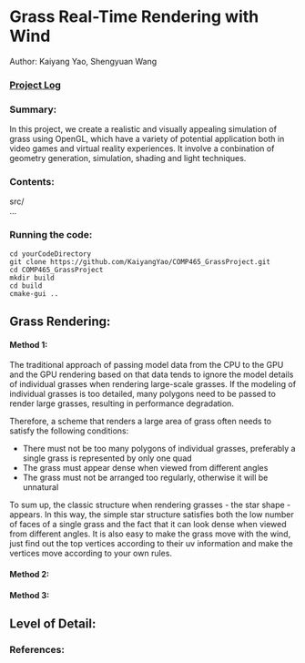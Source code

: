 
#  **Grass Real-Time Rendering with Wind**
Author: Kaiyang Yao, Shengyuan Wang

### **[Project Log](https://docs.google.com/document/d/1lhBNQFNMpAo0fFtIDtezeUoxU2dB6yr0HxkB_vA13ak/edit)**

### **Summary**:
In this project, we create a realistic and visually appealing simulation of grass using OpenGL, which have a variety of potential application both in video games and virtual reality experiences. It involve a conbination of geometry generation, simulation, shading and light techniques.

### **Contents**:
src/  
...

### **Running the code**:

```
cd yourCodeDirectory
git clone https://github.com/KaiyangYao/COMP465_GrassProject.git
cd COMP465_GrassProject
mkdir build
cd build
cmake-gui ..
```
## **Grass Rendering**:

#### **Method 1**:

The traditional approach of passing model data from the CPU to the GPU and the GPU rendering based on that data tends to ignore the model details of individual grasses when rendering large-scale grasses. If the modeling of individual grasses is too detailed, many polygons need to be passed to render large grasses, resulting in performance degradation.

Therefore, a scheme that renders a large area of grass often needs to satisfy the following conditions:

- There must not be too many polygons of individual grasses, preferably a single grass is represented by only one quad
- The grass must appear dense when viewed from different angles
- The grass must not be arranged too regularly, otherwise it will be unnatural


To sum up, the classic structure when rendering grasses - the star shape - appears. In this way, the simple star structure satisfies both the low number of faces of a single grass and the fact that it can look dense when viewed from different angles. It is also easy to make the grass move with the wind, just find out the top vertices according to their uv information and make the vertices move according to your own rules.

#### **Method 2**:

#### **Method 3**:



## **Level of Detail**:



### **References**:
